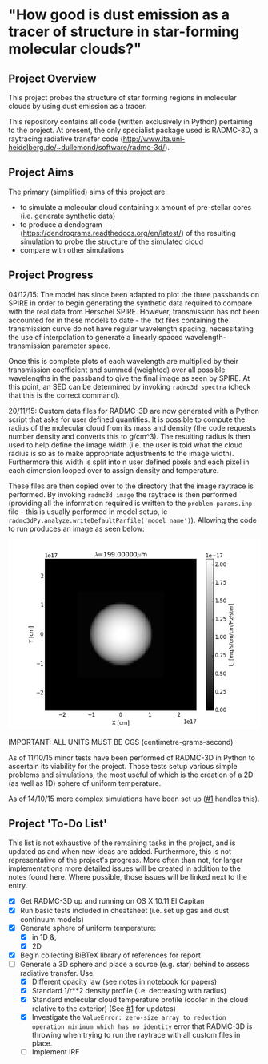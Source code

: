 "How good is dust emission as a tracer of structure in star-forming molecular clouds?"
================================================================================

Project Overview
----------------

This project probes the structure of star forming regions in molecular clouds
by using dust emission as a tracer.

This repository contains all code (written exclusively in Python) pertaining to
the project. At present, the only specialist package used is RADMC-3D, a raytracing
radiative transfer code (http://www.ita.uni-heidelberg.de/~dullemond/software/radmc-3d/).

Project Aims
------------

The primary (simplified) aims of this project are:

- to simulate a molecular cloud containing x amount of pre-stellar cores (i.e. generate synthetic data)
- to produce a dendogram (https://dendrograms.readthedocs.org/en/latest/) of the
  resulting simulation to probe the structure of the simulated cloud
- compare with other simulations

Project Progress
----------------

04/12/15: The model has since been adapted to plot the three passbands on SPIRE in order to begin generating the synthetic data required to compare with the real data from Herschel SPIRE. However, transmission has not been accounted for in these models to date - the .txt files containing the transmission curve do not have regular wavelength spacing, necessitating the use of interpolation to generate a linearly spaced wavelength-transmission parameter space.

Once this is complete plots of each wavelength are multiplied by their transmission coefficient and summed (weighted) over all possible wavelengths in the passband to give the final image as seen by SPIRE. At this point, an SED can be determined by invoking `radmc3d spectra` (check that this is the correct command).

20/11/15: Custom data files for RADMC-3D are now generated with a Python script that asks for user defined quantities. It is possible to compute the radius of the molecular cloud from its mass and density (the code requests number density and converts this to g/cm^3). The resulting radius is then used to help define the image width (i.e. the user is told what the cloud radius is so as to make appropriate adjustments to the image width). Furthermore this width is split into n user defined pixels and each pixel in each dimension looped over to assign density and temperature.

These files are then copied over to the directory that the image raytrace is performed. By invoking `radmc3d image` the raytrace is then performed (providing all the information required is written to the `problem-params.inp` file - this is usually performed in model setup, ie `radmc3dPy.analyze.writeDefaultParfile('model_name')`). Allowing the code to run produces an image as seen below:

![A 1 MSun cloud (dust mass=0.01 Msun) with a Sun like star in the centre](Code/simulations/workingsims/psw/MSun_psw.png "A 1 MSun cloud with dust mass=0.01 Msun - this model has no source of photons.")

IMPORTANT: ALL UNITS MUST BE CGS (centimetre-grams-second)

As of 11/10/15 minor tests have been performed of RADMC-3D in Python
to ascertain its viability for the project. Those tests setup various simple
problems and simulations, the most useful of which is the creation of a 2D (as well
as 1D) sphere of uniform temperature.

As of 14/10/15 more complex simulations have been set up ([#1](https://github.com/tomasjames/ZiggyStarDust/issues/1) handles this).

Project 'To-Do List'
-------------------
This list is not exhaustive of the remaining tasks in the project, and is updated as and when
new ideas are added. Furthermore, this is not representative of the project's progress. More
often than not, for larger implementations more detailed issues will be created in addition
to the notes found here. Where possible, those issues will be linked next to the entry.

- [x] Get RADMC-3D up and running on OS X 10.11 El Capitan
- [x] Run basic tests included in cheatsheet (i.e. set up gas and dust continuum models)
- [x] Generate sphere of uniform temperature:
  - [x] in 1D &,
  - [x] 2D
- [x] Begin collecting BiBTeX library of references for report
- [ ] Generate a 3D sphere and place a source (e.g. star) behind to assess radiative transfer. Use:
  - [x] Different opacity law (see notes in notebook for papers)
  - [x] Standard 1/r**2 density profile (i.e. decreasing with radius)
  - [x] Standard molecular cloud temperature profile (cooler in the cloud relative to the exterior)
    (See [#1](https://github.com/tomasjames/ZiggyStarDust/issues/1) for updates)
  - [x] Investigate the `ValueError: zero-size array to reduction operation minimum which has no identity` error that RADMC-3D is throwing when trying to run the raytrace with all custom files in place.
  - [ ] Implement IRF
